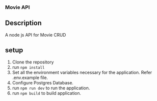 ### Movie API

## Description

A node js API for Movie CRUD

## setup

1. Clone the repository
2. run `npm install`
3. Set all the environment variables necessary for the application. Refer .env.example file.
4. Configure Postgres Database.
5. run `npm run dev` to run the application.
6. run `npm build` to build application.
